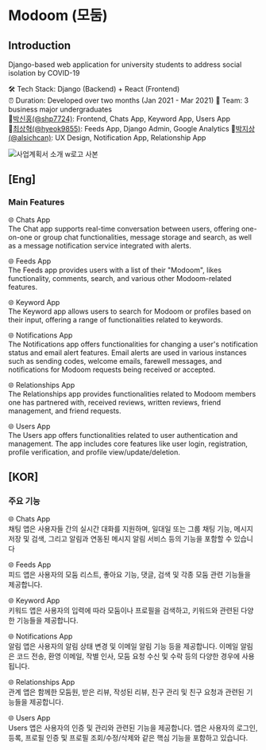 # Modoom (모둠)

## Introduction 
Django-based web application for university students to address social isolation by COVID-19

🛠 Tech Stack: Django (Backend) + React (Frontend)  
⏰ Duration: Developed over two months (Jan 2021 - Mar 2021)
👥 Team: 3 business major undergraduates  
 🔸[박신홍(@shp7724)](https://github.com/shp7724): Frontend, Chats App, Keyword App, Users App  
 🔸[최상혁(@hyeok9855)](https://github.com/hyeok9855): Feeds App, Django Admin, Google Analytics 
 🔸[박지상(@alsichcan)](https://github.com/alsichcan): UX Design, Notification App, Relationship App   


![사업계획서 소개 w로고 사본](https://github.com/alsichcan/Modoom/assets/37293866/e83a864f-3609-42ca-87c0-6f7339d06b2b)


## [Eng]  
### Main Features  
🌐 Chats App  
The Chat app supports real-time conversation between users, offering one-on-one or group chat functionalities, message storage and search, as well as a message notification service integrated with alerts.

🌐 Feeds App  
The Feeds app provides users with a list of their "Modoom", likes functionality, comments, search, and various other Modoom-related features.

🌐 Keyword App   
The Keyword app allows users to search for Modoom or profiles based on their input, offering a range of functionalities related to keywords.

🌐 Notifications App  
The Notifications app offers functionalities for changing a user's notification status and email alert features. Email alerts are used in various instances such as sending codes, welcome emails, farewell messages, and notifications for Modoom requests being received or accepted.

🌐 Relationships App  
The Relationships app provides functionalities related to Modoom members one has partnered with, received reviews, written reviews, friend management, and friend requests.

🌐 Users App  
The Users app offers functionalities related to user authentication and management. The app includes core features like user login, registration, profile verification, and profile view/update/deletion.

## [KOR]
### 주요 기능
🌐 Chats App  
채팅 앱은 사용자들 간의 실시간 대화를 지원하며, 일대일 또는 그룹 채팅 기능, 메시지 저장 및 검색, 그리고 알림과 연동된 메시지 알림 서비스 등의 기능을 포함할 수 있습니다

🌐 Feeds App  
피드 앱은 사용자의 모둠 리스트, 좋아요 기능, 댓글, 검색 및 각종 모둠 관련 기능들을 제공합니다.

🌐 Keyword App  
키워드 앱은 사용자의 입력에 따라 모둠이나 프로필을 검색하고, 키워드와 관련된 다양한 기능들을 제공합니다.

🌐 Notifications App  
알림 앱은 사용자의 알림 상태 변경 및 이메일 알림 기능 등을 제공합니다. 이메일 알림은 코드 전송, 환영 이메일, 작별 인사, 모둠 요청 수신 및 수락 등의 다양한 경우에 사용됩니다.

🌐 Relationships App  
관계 앱은 함께한 모둠원, 받은 리뷰, 작성된 리뷰, 친구 관리 및 친구 요청과 관련된 기능들을 제공합니다.

🌐 Users App  
Users 앱은 사용자의 인증 및 관리와 관련된 기능을 제공합니다. 앱은 사용자의 로그인, 등록, 프로필 인증 및 프로필 조회/수정/삭제와 같은 핵심 기능을 포함하고 있습니다.
